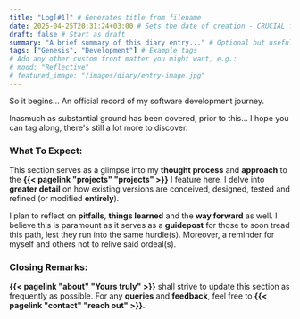 ```yaml
---
title: "Log[#1]" # Generates title from filename
date: 2025-04-25T20:31:24+03:00 # Sets the date of creation - CRUCIAL for timeline
draft: false # Start as draft
summary: "A brief summary of this diary entry..." # Optional but useful for list views
tags: ["Genesis", "Development"] # Example tags
# Add any other custom front matter you might want, e.g.:
# mood: "Reflective"
# featured_image: "/images/diary/entry-image.jpg"
---
```


So it begins... An official record of my software development journey. 

<!-- Optional: Use Hugo's summary divider -->
<!--more-->

Inasmuch as substantial ground has been covered, prior to this... I hope you can tag along, there's still a lot more to discover.

### What To Expect:

This section serves as a glimpse into my **thought process** and **approach** to the **{{< pagelink "projects" "projects" >}}** I feature here. I delve into **greater detail** on how existing versions are conceived, designed, tested and refined (or modified **entirely**).

I plan to reflect on **pitfalls**, **things learned** and the **way forward** as well. I believe this is paramount as it serves as a **guidepost** for those to soon tread this path, lest they run into the same hurdle(s). Moreover, a reminder for myself and others not to relive said ordeal(s).

### Closing Remarks:

**{{< pagelink "about" "Yours truly" >}}** shall strive to update this section as frequently as possible. For any **queries** and **feedback**, feel free to **{{< pagelink "contact" "reach out" >}}**. 
